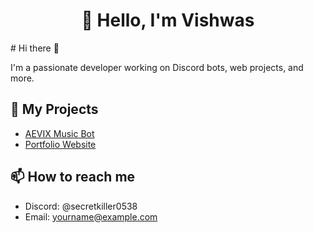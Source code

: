 <div align="center">

# 👋 Hello, I'm Vishwas

</div>
# Hi there 👋


I'm a passionate developer working on Discord bots, web projects, and more.

## 🚀 My Projects
- [AEVIX Music Bot](https://github.com/your-bot-link)
- [Portfolio Website](https://yourwebsite.com)

## 📫 How to reach me
- Discord: @secretkiller0538
- Email: yourname@example.com
